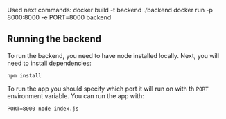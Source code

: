 Used next commands: 
docker build -t backend ./backend
docker run -p 8000:8000 -e PORT=8000 backend

## Running the backend

To run the backend, you need to have node installed locally. Next, you will need to install dependencies:

```
npm install
```

To run the app you should specify which port it will run on with th `PORT` environment variable. You can run the app with:
```
PORT=8000 node index.js
```
